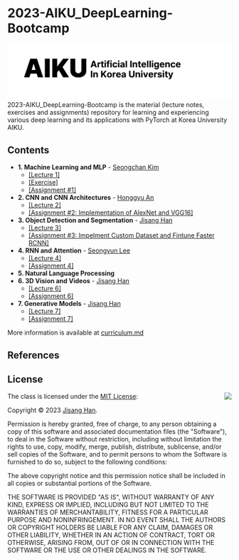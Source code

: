 # 2023-AIKU_DeepLearning-Bootcamp
![](logo.png)
2023-AIKU_DeepLearning-Bootcamp is the material (lecture notes, exercises and assignments) repository for learning and experiencing various deep learning and its applications with PyTorch at Korea University AIKU.

## Contents
- **1. Machine Learning and MLP** - [Seongchan Kim](https://github.com/deep-overflow)
  - [[Lecture 1]](https://github.com/ONground-Korea/2023-AIKU_DeepLearning-Bootcamp/blob/main/Lectures/1.%20Machine%20Learning%20and%20MLP.pdf)
  - [[Exercise]](https://github.com/ONground-Korea/2023-AIKU_DeepLearning-Bootcamp/blob/main/Exercises/1.%20Machine%20Learning%20and%20MLP.ipynb)
  - [[Assignment #1]](https://github.com/ONground-Korea/2023-AIKU_DeepLearning-Bootcamp/blob/main/Assignments/1.%20Machine%20Learning%20and%20MLP.ipynb)
- **2. CNN and CNN Architectures** - [Honggyu An]()
  - [[Lecture 2]](https://github.com/ONground-Korea/2023-AIKU_DeepLearning-Bootcamp/blob/main/Lectures/2.%20CNN%20and%20CNN%20Architecture.pdf)
  - [[Assignment #2: Implementation of AlexNet and VGG16]](https://github.com/ONground-Korea/2023-AIKU_DeepLearning-Bootcamp/blob/main/Assignments/2.%20CNN%20and%20CNN%20Architectures.ipynb)
- **3. Object Detection and Segmentation** - [Jisang Han](https://github.com/ONground-Korea)
  - [[Lecture 3]](https://github.com/ONground-Korea/2023-AIKU_DeepLearning-Bootcamp/blob/main/Lectures/3.%20Object%20Detection%20and%20Segmentation.pdf)
  - [[Assignment #3: Impelment Custom Dataset and Fintune Faster RCNN]](https://github.com/ONground-Korea/2023-AIKU_DeepLearning-Bootcamp/tree/main/Assignments/3.%20Object%20Detection%20and%20Segmentation)
- **4. RNN and Attention** - [Seongyun Lee](https://github.com/sylee0520)
  - [[Lecture 4]](https://github.com/ONground-Korea/2023-AIKU_DeepLearning-Bootcamp/blob/main/Lectures/4.%20RNN%20and%20Attention.pdf)
  - [[Assignment 4]](https://github.com/ONground-Korea/2023-AIKU_DeepLearning-Bootcamp/blob/main/Assignments/4.%20RNN%20and%20Attention.ipynb)
- **5. Natural Language Processing**
- **6. 3D Vision and Videos** - [Jisang Han](https://github.com/ONground-Korea)
  - [[Lecture 6]]()
  - [[Assignment 6]]()
- **7. Generative Models** - [Jisang Han](https://github.com/ONground-Korea)
  - [[Lecture 7]]()
  - [[Assignment 7]]()

More information is available at [curriculum.md](https://github.com/ONground-Korea/2023-AIKU_DeepLearning-Bootcamp/blob/main/curriculum.md)
## References

## License

<img align="right" src="http://opensource.org/trademarks/opensource/OSI-Approved-License-100x137.png">

The class is licensed under the [MIT License](http://opensource.org/licenses/MIT):

Copyright &copy; 2023 [Jisang Han](https://github.com/ONground-Korea).

Permission is hereby granted, free of charge, to any person obtaining a copy of this software and associated documentation files (the "Software"), to deal in the Software without restriction, including without limitation the rights to use, copy, modify, merge, publish, distribute, sublicense, and/or sell copies of the Software, and to permit persons to whom the Software is furnished to do so, subject to the following conditions:

The above copyright notice and this permission notice shall be included in all copies or substantial portions of the Software.

THE SOFTWARE IS PROVIDED "AS IS", WITHOUT WARRANTY OF ANY KIND, EXPRESS OR IMPLIED, INCLUDING BUT NOT LIMITED TO THE WARRANTIES OF MERCHANTABILITY, FITNESS FOR A PARTICULAR PURPOSE AND NONINFRINGEMENT. IN NO EVENT SHALL THE AUTHORS OR COPYRIGHT HOLDERS BE LIABLE FOR ANY CLAIM, DAMAGES OR OTHER LIABILITY, WHETHER IN AN ACTION OF CONTRACT, TORT OR OTHERWISE, ARISING FROM, OUT OF OR IN CONNECTION WITH THE SOFTWARE OR THE USE OR OTHER DEALINGS IN THE SOFTWARE.
